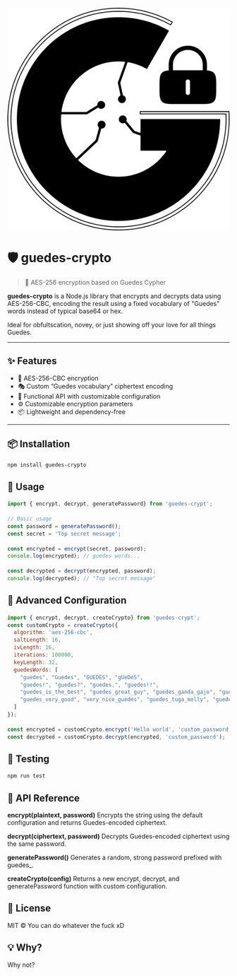 <p align="center">
  <img src="logo.svg" alt="Guedes Crypto Logo" />
</p>

# 🛡️ guedes-crypto

> 🔐 AES-256 encryption based on Guedes Cypher

**guedes-crypto** is a Node.js library that encrypts and decrypts data using AES-256-CBC, encoding the result using a fixed vocabulary of "Guedes" words instead of typical base64 or hex.

Ideal for obfultscation, novey, or just showing off your love for all things Guedes.

---

## ✨ Features

- 🔐 AES-256-CBC encryption
- 🎭 Custom “Guedes vocabulary” ciphertext encoding
- 🔁 Functional API with customizable configuration
- ⚙️ Customizable encryption parameters
- 📦 Lightweight and dependency-free

---

## 📦 Installation

```bash
npm install guedes-crypto
```
## 🧪 Usage
```js
import { encrypt, decrypt, generatePassword} from 'guedes-crypt';

// Basic usage
const password = generatePassword();
const secret = 'Top secret message';

const encrypted = encrypt(secret, password);
console.log(encrypted); // guedes words...

const decrypted = decrypt(encrypted, password);
console.log(decrypted); // "Top secret message"

```
## 🧠 Advanced Configuration
```js
import { encrypt, decrypt, createCrypto} from 'guedes-crypt';
const customCrypto = createCrypto({
  algorithm: 'aes-256-cbc',
  saltLength: 16,
  ivLength: 16,
  iterations: 100000,
  keyLength: 32,
  guedesWords: [
    "guedes", "Guedes", "GUEDES", "gUeDeS",
    "guedes!", "guedes?", "guedes.", "guedes!!",
    "guedes_is_the_best", "guedes_great_guy", "guedes_ganda_gajo", "guedes_best_man",
    "guedes_very_good", "very_nice_guedes", "guedes_tuga_molly", "guedes_molly_tuga"
  ]
});

const encrypted = customCrypto.encrypt('Hello world', 'custom_password');
const decrypted = customCrypto.decrypt(encrypted, 'custom_password');
```
## 🧪 Testing
```bash
npm run test
```
## 🧰 API Reference
**encrypt(plaintext, password)**
Encrypts the string using the default configuration and returns Guedes-encoded ciphertext.

**decrypt(ciphertext, password)**
Decrypts Guedes-encoded ciphertext using the same password.

**generatePassword()**
Generates a random, strong password prefixed with guedes_.

**createCrypto(config)**
Returns a new encrypt, decrypt, and generatePassword function with custom configuration.

## 📜 License
MIT © You can do whatever the fuck xD
## 💡 Why?
Why not?
